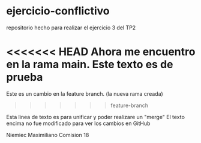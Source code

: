 # ejercicio-conflictivo
repositorio hecho para realizar el ejercicio 3 del TP2

<<<<<<< HEAD
Ahora me encuentro en la rama main. Este texto es de prueba
=======
Este es un cambio en la feature branch. (la nueva rama creada) 

>>>>>>> feature-branch

Esta linea de texto es para unificar y poder realizare un "merge"
El texto encima no fue modificado para ver los cambios en GitHub

Niemiec Maximiliano Comision 18
